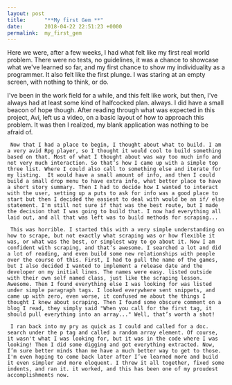 ```yaml
---
layout: post
title:      "**My first Gem **"
date:       2018-04-22 22:51:23 +0000
permalink:  my_first_gem
---
```


 

  Here we were, after a few weeks, I had what felt like my first real world problem. There were no tests, no guidelines, it was a chance to showcase what we've learned so far, and my first chance to show my individuality as a programmer.  It also felt like the first plunge. I was staring at an empty screen, with nothing to think, or do. 

  I've been in the work field for a while, and this felt like work, but then, I’ve always had at least some kind of halfcocked plan. always. I did have a small beacon of hope though. After reading through what was expected in this project, Avi, left us a video, on a basic layout of how to approach this problem. It was then I realized, my blank application was nothing to be afraid of. 
	
	 Now that I had a place to begin, I thought about what to build. I am a very avid Rpg player, so I thought it would cool to build something based on that. Most of what I thought about was way too much info and not very much interaction. So that’s how I came up with a simple top three list. Where I could also call to something else and iterate for my listing.  It would have a small amount of info, and then I could build a small drop menu to have extra info, what better place to have a short story summary. Then I had to decide how I wanted to interact with the user, setting up a puts to ask for info was a good place to start but then I decided the easiest to deal with would be an if/ else statement. I'm still not sure if that was the best route, but I made the decision that I was going to build that. I now had everything all laid out, and all that was left was to build methods for scraping... 
	 
	 This was horrible. I started this with a very simple understanding on how to scrape, but not exactly what scraping was or how flexible it was, or what was the best, or simplest way to go about it. Now I am confident with scraping, and that’s awesome. I searched a lot and did a lot of reading, and even build some new relationships with people over the course of this. First, I had to pull the name of the games, but I also decided I wanted to implement a release date and the developer on my initial lines. The names were easy. listed outside with their own self named class, just like the scraping lesson. Awesome. Then I found everything else I was looking for was listed under simple paragraph tags. I looked everywhere sent snippets, and came up with zero, even worse, it confused me about the things I thought I knew about scraping. Then I found some obscure comment on a blog I read, they simply said "When you call for the first tag, it should pull everything into an array..." Well, that’s worth a shot! 
	 
	 I ran back into my pry as quick as I could and called for a doc. search under the p tag and called a random array element. Of course, it wasn't what I was looking for, but it was in the code where I was looking! Then I did some digging and got everything extracted. Now, I’m sure better minds than me have a much better way to get to those. I'm even hoping to come back later after I’ve learned more and build it even simpler and more eloquent. I threw it all together, fixed some indents, and ran it. it worked, and this has been one of my proudest accomplishments now.

